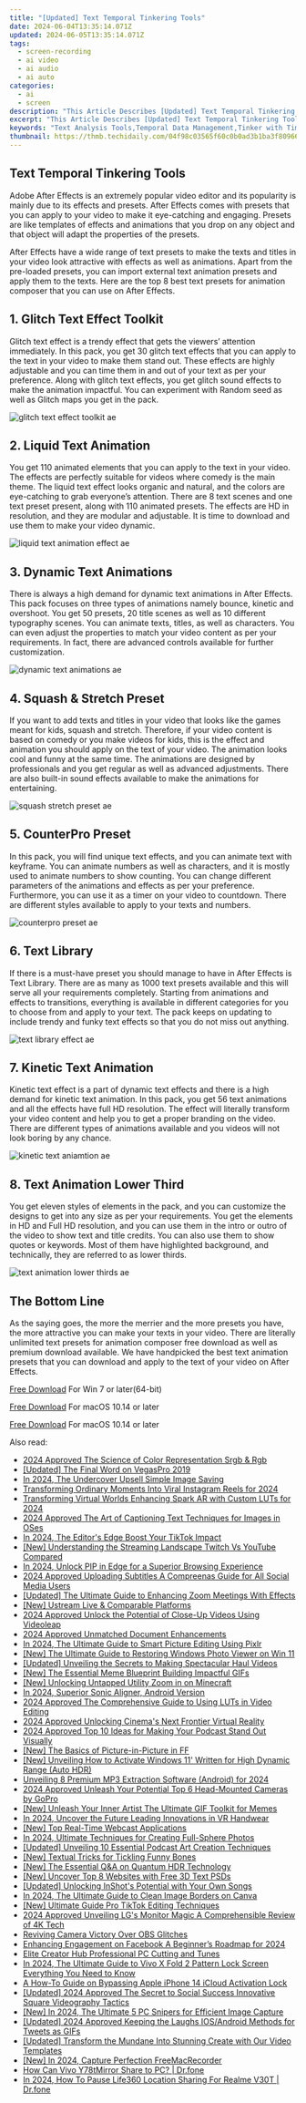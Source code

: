 ```yaml
---
title: "[Updated] Text Temporal Tinkering Tools"
date: 2024-06-04T13:35:14.071Z
updated: 2024-06-05T13:35:14.071Z
tags: 
  - screen-recording
  - ai video
  - ai audio
  - ai auto
categories: 
  - ai
  - screen
description: "This Article Describes [Updated] Text Temporal Tinkering Tools"
excerpt: "This Article Describes [Updated] Text Temporal Tinkering Tools"
keywords: "Text Analysis Tools,Temporal Data Management,Tinker with Time Series,Timestamp Manipulation Software,Sequential Text Editing,Pattern Detection in Texts,Temporal Toolkit for Texts"
thumbnail: https://thmb.techidaily.com/04f98c03565f60c0b0ad3b1ba3f80966cc746c43e46cf7809dfb5c690e2c4abe.jpg
---
```


## Text Temporal Tinkering Tools

Adobe After Effects is an extremely popular video editor and its popularity is mainly due to its effects and presets. After Effects comes with presets that you can apply to your video to make it eye-catching and engaging. Presets are like templates of effects and animations that you drop on any object and that object will adapt the properties of the presets.

After Effects have a wide range of text presets to make the texts and titles in your video look attractive with effects as well as animations. Apart from the pre-loaded presets, you can import external text animation presets and apply them to the texts. Here are the top 8 best text presets for animation composer that you can use on After Effects.

## 1\. Glitch Text Effect Toolkit

Glitch text effect is a trendy effect that gets the viewers’ attention immediately. In this pack, you get 30 glitch text effects that you can apply to the text in your video to make them stand out. These effects are highly adjustable and you can time them in and out of your text as per your preference. Along with glitch text effects, you get glitch sound effects to make the animation impactful. You can experiment with Random seed as well as Glitch maps you get in the pack.

![glitch text effect toolkit ae](https://images.wondershare.com/filmora/article-images/2022/07/glitch-text-effect-toolkit-ae.jpg)

## 2\. Liquid Text Animation

You get 110 animated elements that you can apply to the text in your video. The effects are perfectly suitable for videos where comedy is the main theme. The liquid text effect looks organic and natural, and the colors are eye-catching to grab everyone’s attention. There are 8 text scenes and one text preset present, along with 110 animated presets. The effects are HD in resolution, and they are modular and adjustable. It is time to download and use them to make your video dynamic.

![liquid text animation effect ae](https://images.wondershare.com/filmora/article-images/2022/07/liquid-text-animation-effect-ae.jpg)

## 3\. Dynamic Text Animations

There is always a high demand for dynamic text animations in After Effects. This pack focuses on three types of animations namely bounce, kinetic and overshoot. You get 50 presets, 20 title scenes as well as 10 different typography scenes. You can animate texts, titles, as well as characters. You can even adjust the properties to match your video content as per your requirements. In fact, there are advanced controls available for further customization.

![dynamic text animations ae](https://images.wondershare.com/filmora/article-images/2022/07/dynamic-text-animations-ae.jpg)

## 4\. Squash & Stretch Preset

If you want to add texts and titles in your video that looks like the games meant for kids, squash and stretch. Therefore, if your video content is based on comedy or you make videos for kids, this is the effect and animation you should apply on the text of your video. The animation looks cool and funny at the same time. The animations are designed by professionals and you get regular as well as advanced adjustments. There are also built-in sound effects available to make the animations for entertaining.

![squash stretch preset ae](https://images.wondershare.com/filmora/article-images/2022/07/squash-stretch-preset-ae.jpg)

## 5\. CounterPro Preset

In this pack, you will find unique text effects, and you can animate text with keyframe. You can animate numbers as well as characters, and it is mostly used to animate numbers to show counting. You can change different parameters of the animations and effects as per your preference. Furthermore, you can use it as a timer on your video to countdown. There are different styles available to apply to your texts and numbers.

![counterpro preset ae](https://images.wondershare.com/filmora/article-images/2022/07/counterpro-preset-ae.jpg)

## 6\. Text Library

If there is a must-have preset you should manage to have in After Effects is Text Library. There are as many as 1000 text presets available and this will serve all your requirements completely. Starting from animations and effects to transitions, everything is available in different categories for you to choose from and apply to your text. The pack keeps on updating to include trendy and funky text effects so that you do not miss out anything.

![text library effect ae](https://images.wondershare.com/filmora/article-images/2022/07/text-library-effect-ae.jpg)

## 7\. Kinetic Text Animation

Kinetic text effect is a part of dynamic text effects and there is a high demand for kinetic text animation. In this pack, you get 56 text animations and all the effects have full HD resolution. The effect will literally transform your video content and help you to get a proper branding on the video. There are different types of animations available and you videos will not look boring by any chance.

![kinetic text aniamtion ae](https://images.wondershare.com/filmora/article-images/2022/07/kinetic-text-aniamtion-ae.jpg)

## 8\. Text Animation Lower Third

You get eleven styles of elements in the pack, and you can customize the designs to get into any size as per your requirements. You get the elements in HD and Full HD resolution, and you can use them in the intro or outro of the video to show text and title credits. You can also use them to show quotes or keywords. Most of them have highlighted background, and technically, they are referred to as lower thirds.

![text animation lower thirds ae](https://images.wondershare.com/filmora/article-images/2022/07/text-animation-lower-thirds-ae.jpg)

## The Bottom Line

As the saying goes, the more the merrier and the more presets you have, the more attractive you can make your texts in your video. There are literally unlimited text presets for animation composer free download as well as premium download available. We have handpicked the best text animation presets that you can download and apply to the text of your video on After Effects.

[Free Download](https://tools.techidaily.com/wondershare/filmora/download/) For Win 7 or later(64-bit)

[Free Download](https://tools.techidaily.com/wondershare/filmora/download/) For macOS 10.14 or later

[Free Download](https://tools.techidaily.com/wondershare/filmora/download/) For macOS 10.14 or later

<ins class="adsbygoogle"
     style="display:block"
     data-ad-format="autorelaxed"
     data-ad-client="ca-pub-7571918770474297"
     data-ad-slot="1223367746"></ins>

<ins class="adsbygoogle"
     style="display:block"
     data-ad-format="autorelaxed"
     data-ad-client="ca-pub-7571918770474297"
     data-ad-slot="1223367746"></ins>



<ins class="adsbygoogle"
     style="display:block"
     data-ad-client="ca-pub-7571918770474297"
     data-ad-slot="8358498916"
     data-ad-format="auto"
     data-full-width-responsive="true"></ins>


<span class="atpl-alsoreadstyle">Also read:</span>
<div><ul>
<li><a href="https://some-guidance.techidaily.com/2024-approved-the-science-of-color-representation-srgb-and-rgb/"><u>2024 Approved  The Science of Color Representation  Srgb & Rgb</u></a></li>
<li><a href="https://some-guidance.techidaily.com/updated-the-final-word-on-vegaspro-2019/"><u>[Updated] The Final Word on VegasPro 2019</u></a></li>
<li><a href="https://some-guidance.techidaily.com/in-2024-the-undercover-upsell-simple-image-saving/"><u>In 2024, The Undercover Upsell  Simple Image Saving</u></a></li>
<li><a href="https://some-guidance.techidaily.com/transforming-ordinary-moments-into-viral-instagram-reels-for-2024/"><u>Transforming Ordinary Moments Into Viral Instagram Reels for 2024</u></a></li>
<li><a href="https://some-guidance.techidaily.com/transforming-virtual-worlds-enhancing-spark-ar-with-custom-luts-for-2024/"><u>Transforming Virtual Worlds  Enhancing Spark AR with Custom LUTs for 2024</u></a></li>
<li><a href="https://some-guidance.techidaily.com/2024-approved-the-art-of-captioning-text-techniques-for-images-in-oses/"><u>2024 Approved  The Art of Captioning  Text Techniques for Images in OSes</u></a></li>
<li><a href="https://some-guidance.techidaily.com/in-2024-the-editors-edge-boost-your-tiktok-impact/"><u>In 2024, The Editor's Edge  Boost Your TikTok Impact</u></a></li>
<li><a href="https://some-guidance.techidaily.com/new-understanding-the-streaming-landscape-twitch-vs-youtube-compared/"><u>[New] Understanding the Streaming Landscape  Twitch Vs YouTube Compared</u></a></li>
<li><a href="https://some-guidance.techidaily.com/in-2024-unlock-pip-in-edge-for-a-superior-browsing-experience/"><u>In 2024, Unlock PIP in Edge for a Superior Browsing Experience</u></a></li>
<li><a href="https://some-guidance.techidaily.com/2024-approved-uploading-subtitles-a-compreenas-guide-for-all-social-media-users/"><u>2024 Approved  Uploading Subtitles  A Compreenas Guide for All Social Media Users</u></a></li>
<li><a href="https://some-guidance.techidaily.com/updated-the-ultimate-guide-to-enhancing-zoom-meetings-with-effects/"><u>[Updated] The Ultimate Guide to Enhancing Zoom Meetings With Effects</u></a></li>
<li><a href="https://some-guidance.techidaily.com/new-ustream-live-and-comparable-platforms/"><u>[New] Ustream Live & Comparable Platforms</u></a></li>
<li><a href="https://some-guidance.techidaily.com/2024-approved-unlock-the-potential-of-close-up-videos-using-videoleap/"><u>2024 Approved  Unlock the Potential of Close-Up Videos Using Videoleap</u></a></li>
<li><a href="https://some-guidance.techidaily.com/2024-approved-unmatched-document-enhancements/"><u>2024 Approved  Unmatched Document Enhancements</u></a></li>
<li><a href="https://some-guidance.techidaily.com/in-2024-the-ultimate-guide-to-smart-picture-editing-using-pixlr/"><u>In 2024, The Ultimate Guide to Smart Picture Editing Using Pixlr</u></a></li>
<li><a href="https://some-guidance.techidaily.com/new-the-ultimate-guide-to-restoring-windows-photo-viewer-on-win-11/"><u>[New] The Ultimate Guide to Restoring Windows Photo Viewer on Win 11</u></a></li>
<li><a href="https://some-guidance.techidaily.com/updated-unveiling-the-secrets-to-making-spectacular-haul-videos/"><u>[Updated] Unveiling the Secrets to Making Spectacular Haul Videos</u></a></li>
<li><a href="https://some-guidance.techidaily.com/new-the-essential-meme-blueprint-building-impactful-gifs/"><u>[New] The Essential Meme Blueprint  Building Impactful GIFs</u></a></li>
<li><a href="https://some-guidance.techidaily.com/new-unlocking-untapped-utility-zoom-in-on-minecraft/"><u>[New] Unlocking Untapped Utility  Zoom in on Minecraft</u></a></li>
<li><a href="https://some-guidance.techidaily.com/in-2024-superior-sonic-aligner-android-version/"><u>In 2024, Superior Sonic Aligner, Android Version</u></a></li>
<li><a href="https://some-guidance.techidaily.com/2024-approved-the-comprehensive-guide-to-using-luts-in-video-editing/"><u>2024 Approved  The Comprehensive Guide to Using LUTs in Video Editing</u></a></li>
<li><a href="https://some-guidance.techidaily.com/2024-approved-unlocking-cinemas-next-frontier-virtual-reality/"><u>2024 Approved  Unlocking Cinema's Next Frontier  Virtual Reality</u></a></li>
<li><a href="https://some-guidance.techidaily.com/2024-approved-top-10-ideas-for-making-your-podcast-stand-out-visually/"><u>2024 Approved  Top 10 Ideas for Making Your Podcast Stand Out Visually</u></a></li>
<li><a href="https://some-guidance.techidaily.com/new-the-basics-of-picture-in-picture-in-ff/"><u>[New] The Basics of Picture-in-Picture in FF</u></a></li>
<li><a href="https://some-guidance.techidaily.com/new-unveiling-how-to-activate-windows-11-written-for-high-dynamic-range-auto-hdr/"><u>[New] Unveiling How to Activate Windows 11' Written for High Dynamic Range (Auto HDR)</u></a></li>
<li><a href="https://some-guidance.techidaily.com/unveiling-8-premium-mp3-extraction-software-android-for-2024/"><u>Unveiling 8 Premium MP3 Extraction Software (Android) for 2024</u></a></li>
<li><a href="https://some-guidance.techidaily.com/2024-approved-unleash-your-potential-top-6-head-mounted-cameras-by-gopro/"><u>2024 Approved  Unleash Your Potential  Top 6 Head-Mounted Cameras by GoPro</u></a></li>
<li><a href="https://some-guidance.techidaily.com/new-unleash-your-inner-artist-the-ultimate-gif-toolkit-for-memes/"><u>[New] Unleash Your Inner Artist  The Ultimate GIF Toolkit for Memes</u></a></li>
<li><a href="https://some-guidance.techidaily.com/in-2024-uncover-the-future-leading-innovations-in-vr-handwear/"><u>In 2024, Uncover the Future  Leading Innovations in VR Handwear</u></a></li>
<li><a href="https://some-guidance.techidaily.com/new-top-real-time-webcast-applications/"><u>[New] Top Real-Time Webcast Applications</u></a></li>
<li><a href="https://some-guidance.techidaily.com/in-2024-ultimate-techniques-for-creating-full-sphere-photos/"><u>In 2024, Ultimate Techniques for Creating Full-Sphere Photos</u></a></li>
<li><a href="https://some-guidance.techidaily.com/updated-unveiling-10-essential-podcast-art-creation-techniques/"><u>[Updated] Unveiling 10 Essential Podcast Art Creation Techniques</u></a></li>
<li><a href="https://some-guidance.techidaily.com/new-textual-tricks-for-tickling-funny-bones/"><u>[New] Textual Tricks for Tickling Funny Bones</u></a></li>
<li><a href="https://some-guidance.techidaily.com/new-the-essential-qanda-on-quantum-hdr-technology/"><u>[New] The Essential Q&A on Quantum HDR Technology</u></a></li>
<li><a href="https://some-guidance.techidaily.com/new-uncover-top-8-websites-with-free-3d-text-psds/"><u>[New] Uncover Top 8 Websites with Free 3D Text PSDs</u></a></li>
<li><a href="https://some-guidance.techidaily.com/updated-unlocking-inshots-potential-with-your-own-songs/"><u>[Updated] Unlocking InShot's Potential with Your Own Songs</u></a></li>
<li><a href="https://some-guidance.techidaily.com/in-2024-the-ultimate-guide-to-clean-image-borders-on-canva/"><u>In 2024, The Ultimate Guide to Clean Image Borders on Canva</u></a></li>
<li><a href="https://some-guidance.techidaily.com/new-ultimate-guide-pro-tiktok-editing-techniques/"><u>[New] Ultimate Guide  Pro TikTok Editing Techniques</u></a></li>
<li><a href="https://some-guidance.techidaily.com/2024-approved-unveiling-lgs-monitor-magic-a-comprehensible-review-of-4k-tech/"><u>2024 Approved  Unveiling LG's Monitor Magic  A Comprehensible Review of 4K Tech</u></a></li>
<li><a href="https://screen-mirroring-recording.techidaily.com/reviving-camera-victory-over-obs-glitches/"><u>Reviving Camera  Victory Over OBS Glitches</u></a></li>
<li><a href="https://facebook-video-content.techidaily.com/enhancing-engagement-on-facebook-a-beginners-roadmap-for-2024/"><u>Enhancing Engagement on Facebook  A Beginner’s Roadmap for 2024</u></a></li>
<li><a href="https://youtube-video-recordings.techidaily.com/elite-creator-hub-professional-pc-cutting-and-tunes/"><u>Elite Creator Hub  Professional PC Cutting and Tunes</u></a></li>
<li><a href="https://android-unlock.techidaily.com/in-2024-the-ultimate-guide-to-vivo-x-fold-2-pattern-lock-screen-everything-you-need-to-know-by-drfone-android/"><u>In 2024, The Ultimate Guide to Vivo X Fold 2 Pattern Lock Screen Everything You Need to Know</u></a></li>
<li><a href="https://activate-lock.techidaily.com/a-how-to-guide-on-bypassing-apple-iphone-14-icloud-activation-lock-by-drfone-ios/"><u>A How-To Guide on Bypassing Apple iPhone 14 iCloud Activation Lock</u></a></li>
<li><a href="https://facebook-video-recording.techidaily.com/updated-2024-approved-the-secret-to-social-success-innovative-square-videography-tactics/"><u>[Updated] 2024 Approved  The Secret to Social Success  Innovative Square Videography Tactics</u></a></li>
<li><a href="https://screen-recording.techidaily.com/new-in-2024-the-ultimate-5-pc-snipers-for-efficient-image-capture/"><u>[New] In 2024, The Ultimate 5 PC Snipers for Efficient Image Capture</u></a></li>
<li><a href="https://twitter-videos.techidaily.com/updated-2024-approved-keeping-the-laughs-iosandroid-methods-for-tweets-as-gifs/"><u>[Updated] 2024 Approved  Keeping the Laughs  IOS/Android Methods for Tweets as GIFs</u></a></li>
<li><a href="https://tiktok-clips.techidaily.com/updated-transform-the-mundane-into-stunning-create-with-our-video-templates/"><u>[Updated] Transform the Mundane Into Stunning  Create with Our Video Templates</u></a></li>
<li><a href="https://screen-capture.techidaily.com/new-in-2024-capture-perfection-freemacrecorder/"><u>[New] In 2024, Capture Perfection  FreeMacRecorder</u></a></li>
<li><a href="https://screen-mirror.techidaily.com/how-can-vivo-y78tmirror-share-to-pc-drfone-by-drfone-android/"><u>How Can Vivo Y78tMirror Share to PC? | Dr.fone</u></a></li>
<li><a href="https://location-social.techidaily.com/in-2024-how-to-pause-life360-location-sharing-for-realme-v30t-drfone-by-drfone-virtual-android/"><u>In 2024, How To Pause Life360 Location Sharing For Realme V30T | Dr.fone</u></a></li>
</ul></div>
